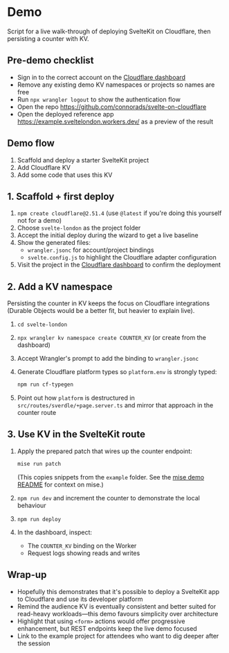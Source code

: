 # Demo

Script for a live walk-through of deploying SvelteKit on Cloudflare, then persisting a counter with KV.

## Pre-demo checklist

- Sign in to the correct account on the [Cloudflare dashboard](https://dash.cloudflare.com/)
- Remove any existing demo KV namespaces or projects so names are free
- Run `npx wrangler logout` to show the authentication flow
- Open the repo <https://github.com/connorads/svelte-on-cloudflare>
- Open the deployed reference app <https://example.sveltelondon.workers.dev/> as a preview of the result

## Demo flow

1. Scaffold and deploy a starter SvelteKit project
2. Add Cloudflare KV
3. Add some code that uses this KV

## 1. Scaffold + first deploy

1. `npm create cloudflare@2.51.4` (use `@latest` if you're doing this yourself not for a demo)
2. Choose `svelte-london` as the project folder
3. Accept the initial deploy during the wizard to get a live baseline
4. Show the generated files:
   - `wrangler.jsonc` for account/project bindings
   - `svelte.config.js` to highlight the Cloudflare adapter configuration
5. Visit the project in the [Cloudflare dashboard](https://dash.cloudflare.com/) to confirm the deployment

## 2. Add a KV namespace

Persisting the counter in KV keeps the focus on Cloudflare integrations (Durable Objects would be a better fit, but heavier to explain live).

1. `cd svelte-london`
2. `npx wrangler kv namespace create COUNTER_KV` (or create from the dashboard)
3. Accept Wrangler's prompt to add the binding to `wrangler.jsonc`
4. Generate Cloudflare platform types so `platform.env` is strongly typed:

   ```bash
   npm run cf-typegen
   ```

5. Point out how `platform` is destructured in `src/routes/sverdle/+page.server.ts` and mirror that approach in the counter route

## 3. Use KV in the SvelteKit route

1. Apply the prepared patch that wires up the counter endpoint:

   ```bash
   mise run patch
   ```

   (This copies snippets from the `example` folder. See the [mise demo README](https://github.com/connorads/mise/tree/master/demo) for context on mise.)
2. `npm run dev` and increment the counter to demonstrate the local behaviour
3. `npm run deploy`
4. In the dashboard, inspect:
   - The `COUNTER_KV` binding on the Worker
   - Request logs showing reads and writes

## Wrap-up

- Hopefully this demonstrates that it's possible to deploy a SvelteKit app to Cloudflare and use its developer platform
- Remind the audience KV is eventually consistent and better suited for read-heavy workloads—this demo favours simplicity over architecture
- Highlight that using `<form>` actions would offer progressive enhancement, but REST endpoints keep the live demo focused
- Link to the example project for attendees who want to dig deeper after the session
